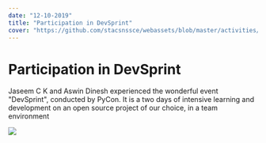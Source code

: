 ```yaml
---
date: "12-10-2019"
title: "Participation in DevSprint"
cover: "https://github.com/stacsnssce/webassets/blob/master/activities/pycon.jpg?raw=true"
---
```

# Participation in DevSprint

Jaseem C K and Aswin Dinesh experienced the wonderful event "DevSprint", conducted by PyCon. It is a two days of intensive learning and development on an open source project of our choice, in a team environment

![](https://github.com/stacsnssce/webassets/blob/master/activities/pycon.jpg?raw=true)
